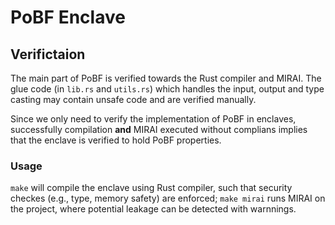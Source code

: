 # PoBF Enclave

## Verifictaion

The main part of PoBF is verified towards the Rust compiler and MIRAI. The glue code (in `lib.rs` and `utils.rs`) which handles the input, output and type casting may contain unsafe code and are verified manually.

Since we only need to verify the implementation of PoBF in enclaves, successfully compilation **and** MIRAI executed without complians implies that the enclave is verified to hold PoBF properties.

### Usage

`make` will compile the enclave using Rust compiler, such that security checkes (e.g., type, memory safety) are enforced; `make mirai` runs MIRAI on the project, where potential leakage can be detected with warnnings.
